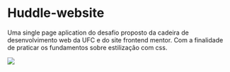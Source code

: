 # Huddle-website
Uma single page aplication do desafio proposto da cadeira de desenvolvimento web da UFC e do site frontend mentor. Com a finalidade de praticar os fundamentos sobre estilização com css.

![](singlepage.gif)
